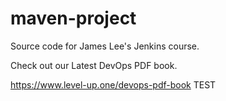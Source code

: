 # maven-project
Source code for James Lee's Jenkins course.

Check out our Latest DevOps PDF book.

https://www.level-up.one/devops-pdf-book
TEST